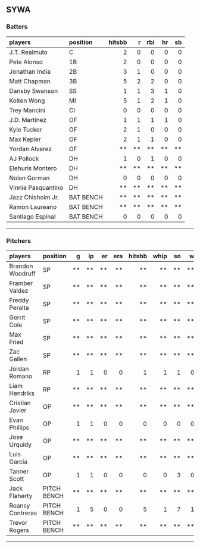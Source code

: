 ## SYWA

### Batters

 
|players            |position  | hitsbb|  r| rbi| hr| sb| 
|:------------------|:---------|------:|--:|---:|--:|--:| 
|J.T. Realmuto      |C         |      2|  0|   0|  0|  0| 
|Pete Alonso        |1B        |      2|  0|   0|  0|  0| 
|Jonathan India     |2B        |      3|  1|   0|  0|  0| 
|Matt Chapman       |3B        |      5|  2|   2|  0|  0| 
|Dansby Swanson     |SS        |      1|  1|   3|  1|  0| 
|Kolten Wong        |MI        |      5|  1|   2|  1|  0| 
|Trey Mancini       |CI        |      0|  0|   0|  0|  0| 
|J.D. Martinez      |OF        |      1|  1|   1|  1|  0| 
|Kyle Tucker        |OF        |      2|  1|   0|  0|  0| 
|Max Kepler         |OF        |      2|  1|   1|  0|  0| 
|Yordan Alvarez     |OF        |     **| **|  **| **| **| 
|AJ Pollock         |DH        |      1|  0|   1|  0|  0| 
|Elehuris Montero   |DH        |     **| **|  **| **| **| 
|Nolan Gorman       |DH        |      0|  0|   0|  0|  0| 
|Vinnie Pasquantino |DH        |     **| **|  **| **| **| 
|Jazz Chisholm Jr.  |BAT BENCH |     **| **|  **| **| **| 
|Ramon Laureano     |BAT BENCH |     **| **|  **| **| **| 
|Santiago Espinal   |BAT BENCH |      0|  0|   0|  0|  0| 


* * *

### Pitchers

 
|players          |position    |  g| ip| er| era| hitsbb| whip| so|  w| sv| 
|:----------------|:-----------|--:|--:|--:|---:|------:|----:|--:|--:|--:| 
|Brandon Woodruff |SP          | **| **| **|  **|     **|   **| **| **| **| 
|Framber Valdez   |SP          | **| **| **|  **|     **|   **| **| **| **| 
|Freddy Peralta   |SP          | **| **| **|  **|     **|   **| **| **| **| 
|Gerrit Cole      |SP          | **| **| **|  **|     **|   **| **| **| **| 
|Max Fried        |SP          | **| **| **|  **|     **|   **| **| **| **| 
|Zac Gallen       |SP          | **| **| **|  **|     **|   **| **| **| **| 
|Jordan Romano    |RP          |  1|  1|  0|   0|      1|    1|  1|  0|  0| 
|Liam Hendriks    |RP          | **| **| **|  **|     **|   **| **| **| **| 
|Cristian Javier  |OP          | **| **| **|  **|     **|   **| **| **| **| 
|Evan Phillips    |OP          |  1|  1|  0|   0|      0|    0|  0|  0|  0| 
|Jose Urquidy     |OP          | **| **| **|  **|     **|   **| **| **| **| 
|Luis Garcia      |OP          | **| **| **|  **|     **|   **| **| **| **| 
|Tanner Scott     |OP          |  1|  1|  0|   0|      0|    0|  3|  0|  0| 
|Jack Flaherty    |PITCH BENCH | **| **| **|  **|     **|   **| **| **| **| 
|Roansy Contreras |PITCH BENCH |  1|  5|  0|   0|      5|    1|  7|  1|  0| 
|Trevor Rogers    |PITCH BENCH | **| **| **|  **|     **|   **| **| **| **| 


* * *


